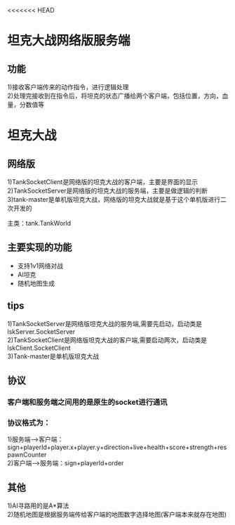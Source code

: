 <<<<<<< HEAD
# 坦克大战网络版服务端

## 功能

1)接收客户端传来的动作指令，进行逻辑处理<br>
2)处理完接收到在指令后，将坦克的状态广播给两个客户端，包括位置，方向，血量，分数值等<br>



# 坦克大战

## 网络版

1)TankSocketClient是网络版的坦克大战的客户端，主要是界面的显示<br>
2)TankSocketServer是网络版的坦克大战的服务端，主要是做逻辑的判断<br>
3)tank-master是单机版坦克大战，网络版的坦克大战就是基于这个单机版进行二次开发的<br>

主类：tank.TankWorld

## 主要实现的功能

+ 支持1v1网络对战
+ AI坦克
+ 随机地图生成

## tips<br>
1)TankSocketServer是网络版坦克大战的服务端,需要先启动，启动类是lskServer.SocketServer<br>
2)TankSocketClient是网络版坦克大战的客户端,需要启动两次，启动类是lskClient.SocketClient<br>
3)Tank-master是单机版坦克大战<br>

## 协议
### 客户端和服务端之间用的是原生的socket进行通讯
### 协议格式为：
1)服务端——>客户端：sign+playerId+player.x+player.y+direction+live+health+score+strength+respawnCounter<br>
2)客户端——>服务端：sign+playerId+order<br>

## 其他
1)AI寻路用的是A*算法<br>
2)随机地图是根据服务端传给客户端的地图数字选择地图(客户端本来就存在地图)<br>






